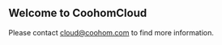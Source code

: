 ## Welcome to CoohomCloud
Please contact [cloud@coohom.com](mailto:cloud@coohom.com) to find more information.
